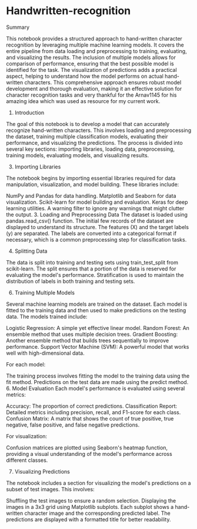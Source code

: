 # Handwritten-recognition

Summary



This notebook provides a structured approach to hand-written character recognition by leveraging multiple machine learning models. It covers the entire pipeline from data loading and preprocessing to training, evaluating, and visualizing the results. The inclusion of multiple models allows for comparison of performance, ensuring that the best possible model is identified for the task. The visualization of predictions adds a practical aspect, helping to understand how the model performs on actual hand-written characters. This comprehensive approach ensures robust model development and thorough evaluation, making it an effective solution for character recognition tasks and  very thankful for the Arnav1145 for his amazing idea which was used as resource for my current work.





1. Introduction

   
The goal of this notebook is to develop a model that can accurately recognize hand-written characters. This involves loading and preprocessing the dataset, training multiple classification models, evaluating their performance, and visualizing the predictions. The process is divided into several key sections: importing libraries, loading data, preprocessing, training models, evaluating models, and visualizing results.

3. Importing Libraries

   
The notebook begins by importing essential libraries required for data manipulation, visualization, and model building. These libraries include:

NumPy and Pandas for data handling.
Matplotlib and Seaborn for data visualization.
Scikit-learn for model building and evaluation.
Keras for deep learning utilities.
A warning filter to ignore any warnings that might clutter the output.
3. Loading and Preprocessing Data
The dataset is loaded using pandas.read_csv() function. The initial few records of the dataset are displayed to understand its structure. The features (X) and the target labels (y) are separated. The labels are converted into a categorical format if necessary, which is a common preprocessing step for classification tasks.

4. Splitting Data

   
The data is split into training and testing sets using train_test_split from scikit-learn. The split ensures that a portion of the data is reserved for evaluating the model's performance. Stratification is used to maintain the distribution of labels in both training and testing sets.

6. Training Multiple Models

   
Several machine learning models are trained on the dataset. Each model is fitted to the training data and then used to make predictions on the testing data. The models trained include:

Logistic Regression: A simple yet effective linear model.
Random Forest: An ensemble method that uses multiple decision trees.
Gradient Boosting: Another ensemble method that builds trees sequentially to improve performance.
Support Vector Machine (SVM): A powerful model that works well with high-dimensional data.


For each model:

The training process involves fitting the model to the training data using the fit method.
Predictions on the test data are made using the predict method.
6. Model Evaluation
Each model's performance is evaluated using several metrics:

Accuracy: The proportion of correct predictions.
Classification Report: Detailed metrics including precision, recall, and F1-score for each class.
Confusion Matrix: A matrix that shows the count of true positive, true negative, false positive, and false negative predictions.


For visualization:

Confusion matrices are plotted using Seaborn's heatmap function, providing a visual understanding of the model's performance across different classes.


7. Visualizing Predictions

   
The notebook includes a section for visualizing the model's predictions on a subset of test images. This involves:

Shuffling the test images to ensure a random selection.
Displaying the images in a 3x3 grid using Matplotlib subplots.
Each subplot shows a hand-written character image and the corresponding predicted label.
The predictions are displayed with a formatted title for better readability.


